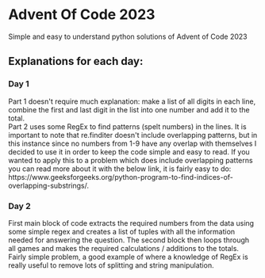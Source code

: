# **Advent Of Code 2023**
Simple and easy to understand python solutions of Advent of Code 2023

<h2>Explanations for each day:</h2>
<h3>Day 1</h3>
Part 1 doesn't require much explanation: make a list of all digits in each line, combine the first and last digit in the list into one number and add it to the total.<br />
Part 2 uses some RegEx to find patterns (spelt numbers) in the lines. It is important to note that re.finditer doesn't include overlapping patterns, but in this instance since no numbers from 1-9 have any overlap with themselves I decided to use it in order to keep the code simple and easy to read. If you wanted to apply this to a problem which does include overlapping patterns you can read more about it with the below link, it is fairly easy to do: https://www.geeksforgeeks.org/python-program-to-find-indices-of-overlapping-substrings/.

<h3>Day 2</h3>
First main block of code extracts the required numbers from the data using some simple regex and creates a list of tuples with all the information needed for answering the question. The second block then loops through all games and makes the required calculations / additions to the totals. Fairly simple problem, a good example of where a knowledge of RegEx is really useful to remove lots of splitting and string manipulation.
